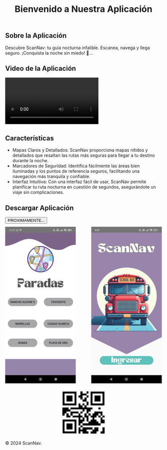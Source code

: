 <html lang="es">
<head>
    <meta charset="UTF-8">
    <meta name="viewport" content="width=device-width, initial-scale=1.0">
    <title>Promoción de la Aplicación</title>
    <link rel="stylesheet" href="styles.css">
    <style>
        /* CSS para alinear las imágenes en la misma fila */
        .image-row {
            display: flex;
            justify-content: space-between;
            align-items: center;
            margin-top: 10px;
        }
        .image-row img {
            max-width: 45%;
            height: auto;
        }
        /* CSS para centrar la imagen */
        .center-image {
            display: flex;
            justify-content: center;
            align-items: center;
            margin-top: 10px;
        }
        .center-image img {
            max-width: 50%;
            height: auto;
        }
    </style>
</head>
<body>
    <header>
        <h1>Bienvenido a Nuestra Aplicación</h1>
    </header>
    <main>
        <section id="about">
            <h2>Sobre la Aplicación</h2>
            <p>Descubre ScanNav: tu guía nocturna infalible. Escanea, navega y llega seguro. ¡Conquista la noche sin miedo! 🚀...</p>
        </section>
        <section id="video">
            <h2>Video de la Aplicación</h2>
            <video controls>
                <source src="nidia-scannav_vEcJhRoP.mp4" type="video/mp4">
                Tu navegador no soporta la reproducción de videos.
            </video>
        </section>
        <section id="features">
            <h2>Características</h2>
            <ul>
                <li>Mapas Claros y Detallados: ScanNav proporciona mapas nítidos y detallados que resaltan las rutas más seguras para llegar a tu destino durante la noche.</li>
                <li>Marcadores de Seguridad: Identifica fácilmente las áreas bien iluminadas y los puntos de referencia seguros, facilitando una navegación más tranquila y confiable.</li>
                <li>Interfaz Intuitiva: Con una interfaz fácil de usar, ScanNav permite planificar tu ruta nocturna en cuestión de segundos, asegurándote un viaje sin complicaciones.</li>
            </ul>
        </section>
        <section id="download">
            <h2>Descargar Aplicación</h2>
            <button onclick="openGoogle()">PROXIMAMENTE...</button>
        </section>
        <!-- Sección de imágenes en la misma fila -->
        <section class="image-row">
            <img src="Segundo.jpeg" alt="Descripción de la imagen 2">
            <img src="incio.jpeg" alt="Descripción de la imagen">
        </section>
        <!-- Tercera imagen centrada -->
        <section class="center-image">
            <img src="QR.jpeg" alt="Descripción de la imagen 3">
        </section>
    </main>
    <footer>
        <p>&copy; 2024 ScanNav.</p>
    </footer>
    <script src="script.js"></script>
</body>
</html>

